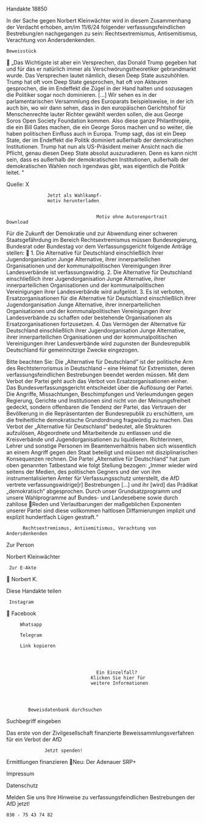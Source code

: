 Handakte 18850

In der Sache gegen Norbert Kleinwächter wird in diesem Zusammenhang der
Verdacht erhoben, am/im 11/6/24 folgender verfassungsfeindlichen
Bestrebung/en nachgegangen zu sein: Rechtsextremismus, Antisemitismus,
Verachtung von Andersdenkenden.




    Beweisstück
          „Das Wichtigste ist aber ein Versprechen, das Donald Trump gegeben hat
          und für das er natürlich immer als Verschwörungstheoretiker
          gebrandmarkt wurde. Das Versprechen lautet nämlich, diesen Deep State
          auszuhöhlen. Trump hat oft vom Deep State gesprochen, hat oft von
          Akteuren gesprochen, die im Endeffekt die Zügel in der Hand halten und
          sozusagen die Politiker sogar noch dominieren. [...] Wir sehen es in der
          parlamentarischen Versammlung des Europarats beispielsweise, in der
          ich auch bin, wo wir dann sehen, dass in den europäischen Gerichtshof
          für Menschenrechte lauter Richter gewählt werden sollen, die aus
          George Soros Open Society Foundation kommen. Also diese ganze
          Philanthropie, die ein Bill Gates machen, die ein George Soros machen
          und so weiter, die haben politischen Einfluss auch in Europa. Trump sagt,
          das ist ein Deep State, der im Endeffekt die Politik dominiert außerhalb
          der demokratischen Institutionen. Trump hat nun als US-Präsident
          meiner Ansicht nach die Pflicht, genau diesen Deep State absolut
          auszuradieren. Denn es kann nicht sein, dass es außerhalb der
          demokratischen Institutionen, außerhalb der demokratischen Wahlen
          noch irgendwas gibt, was eigentlich die Politik leitet. "



Quelle:
X




                   Jetzt als Wahlkampf-
                   motiv herunterladen


                                     Motiv ohne Autorenportrait         Download




Für die Zukunft der Demokratie und zur Abwendung einer schweren
Staatsgefährdung im Bereich Rechtsextremismus müssen Bundesregierung,
Bundesrat oder Bundestag vor dem Verfassungsgericht folgende Anträge stellen:
   1. Die Alternative für Deutschland einschließlich ihrer Jugendorganisation
      Junge Alternative, ihrer innerparteilichen Organisationen und der
      kommunalpolitischen Vereinigungen ihrer Landesverbände ist
      verfassungswidrig.
   2. Die Alternative für Deutschland einschließlich ihrer Jugendorganisation
      Junge Alternative, ihrer innerparteilichen Organisationen und der
      kommunalpolitischen Vereinigungen ihrer Landesverbände wird aufgelöst.
   3. Es ist verboten, Ersatzorganisationen für die Alternative für Deutschland
      einschließlich ihrer Jugendorganisation Junge Alternative, ihrer
      innerparteilichen Organisationen und der kommunalpolitischen
      Vereinigungen ihrer Landesverbände zu schaffen oder bestehende
      Organisationen als Ersatzorganisationen fortzusetzen.
   4. Das Vermögen der Alternative für Deutschland einschließlich ihrer
      Jugendorganisation Junge Alternative, ihrer innerparteilichen Organisationen
      und der kommunalpolitischen Vereinigungen ihrer Landesverbände wird
      zugunsten der Bundesrepublik Deutschland für gemeinnützige Zwecke
      eingezogen.



Bitte beachten Sie: Die „Alternative für Deutschland“ ist der politische Arm des Rechtsterrorismus in
Deutschland – eine Heimat für Extremisten, deren verfassungsfeindlichen Bestrebungen beendet
werden müssen. Mit dem Verbot der Partei geht auch das Verbot von Ersatzorganisationen einher. Das
Bundesverfassungsgericht entscheidet über die Auflösung der Partei. Die Angriffe, Missachtungen,
Beschimpfungen und Verleumdungen gegen Regierung, Gerichte und Institutionen sind nicht von der
Meinungsfreiheit gedeckt, sondern offenbaren die Tendenz der Partei, das Vertrauen der Bevölkerung
in die Repräsentanten der Bundesrepublik zu erschüttern, um die freiheitliche demokratische
Grundordnung fragwürdig zu machen. Das Verbot der „Alternative für Deutschland“ bedeutet, alle
Strukturen aufzulösen, Abgeordnete und Mitarbeitende zu entlassen und die Kreisverbände und
Jugendorganisationen zu liquidieren. Richterinnen, Lehrer und sonstige Personen im
Beamtenverhältnis haben sich wissentlich an einem Angriff gegen den Staat beteiligt und müssen mit
disziplinarischen Konsequenzen rechnen.
Die Partei „Alternative für Deutschland“ hat zum oben genannten Tatbestand wie folgt Stellung
bezogen: „Immer wieder wird seitens der Medien, des politischen Gegners und der von ihm
instrumentalisierten Ämter für Verfassungsschutz unterstellt, die AfD vertrete verfassungswidrige[r]
Bestrebungen […] und ihr [wird] das Prädikat „demokratisch“ abgesprochen. Durch unser
Grundsatzprogramm und unsere Wahlprogramme auf Bundes- und Landesebene sowie durch zahllose
Reden und Verlautbarungen der maßgeblichen Exponenten unserer Partei sind diese vollkommen
haltlosen Diffamierungen implizit und explizit hundertfach Lügen gestraft.“




          Rechtsextremismus, Antisemitismus, Verachtung von Andersdenkenden




   Zur Person


   Norbert Kleinwächter

     Zur E-Akte
                   Norbert K.

Diese Handakte teilen


     Instagram
         Facebook

         Whatsapp

         Telegram

         Link kopieren




                                     Ein Einzelfall?
                                   Klicken Sie hier für
                                   weitere Informationen




            Beweisdatenbank durchsuchen

  Suchbegriff eingeben

  Das erste von der Zivilgesellschaft finanzierte
   Beweissammlungsverfahren für ein Verbot
                     der AfD

                  Jetzt spenden!




Ermittlungen finanzieren
Neu: Der Adenauer SRP+

Impressum

Datenschutz




Melden Sie uns Ihre Hinweise zu verfassungsfeindlichen Bestrebungen der AfD
jetzt!

    030 - 75 43 74 82
